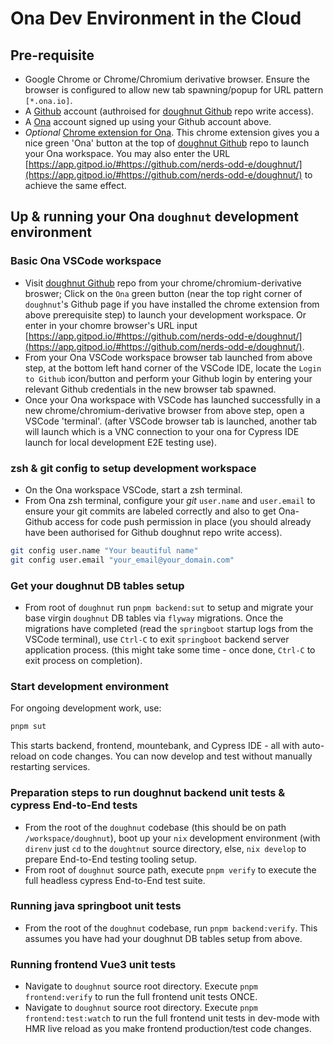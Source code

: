 # Ona Dev Environment in the Cloud

## Pre-requisite

- Google Chrome or Chrome/Chromium derivative browser. Ensure the browser is configured to allow new tab spawning/popup for URL pattern `[*.ona.io]`.
- A [Github](https://www.github.com) account (authroised for [doughnut Github](https://github.com/nerds-odd-e/doughnut) repo write access).
- A [Ona](https://app.gitpod.io) account signed up using your Github account above.
- _Optional_ [Chrome extension for Ona](https://chromewebstore.google.com/detail/ona/dodmmooeoklaejobgleioelladacbeki). This chrome extension gives you a nice green 'Ona' button at the top of [doughnut Github](https://github.com/nerds-odd-e/doughnut) repo to launch your Ona workspace. You may also enter the URL [https://app.gitpod.io/#https://github.com/nerds-odd-e/doughnut/](https://app.gitpod.io/#https://github.com/nerds-odd-e/doughnut/) to achieve the same effect.

## Up & running your Ona `doughnut` development environment

### Basic Ona VSCode workspace

- Visit [doughnut Github](https://github.com/nerds-odd-e/doughnut) repo from your chrome/chromium-derivative broswer; Click on the `Ona` green button (near the top right corner of `doughnut`'s Github page if you have installed the chrome extension from above prerequisite step) to launch your development workspace. Or enter in your chomre browser's URL input [https://app.gitpod.io/#https://github.com/nerds-odd-e/doughnut/](https://app.gitpod.io/#https://github.com/nerds-odd-e/doughnut/).
- From your Ona VSCode workspace browser tab launched from above step, at the bottom left hand corner of the VSCode IDE, locate the `Login to Github` icon/button and perform your Github login by entering your relevant Github credentials in the new browser tab spawned.
- Once your Ona workspace with VSCode has launched successfully in a new chrome/chromium-derivative browser from above step, open a VSCode 'terminal'. (after VSCode browser tab is launched, another tab will launch which is a VNC connection to your ona for Cypress IDE launch for local development E2E testing use).

### zsh & git config to setup development workspace

- On the Ona workspace VSCode, start a zsh terminal.
- From Ona zsh terminal, configure your _git_ `user.name` and `user.email` to ensure your git commits are labeled correctly and also to get Ona-Github access for code push permission in place (you should already have been authorised for Github doughnut repo write access).

```bash
git config user.name "Your beautiful name"
git config user.email "your_email@your_domain.com"
```

### Get your doughnut DB tables setup

- From root of `doughnut` run `pnpm backend:sut` to setup and migrate your base virgin `doughnut` DB tables via `flyway` migrations. Once the migrations have completed (read the `springboot` startup logs from the VSCode terminal), use `Ctrl-C` to exit `springboot` backend server application process. (this might take some time - once done, `Ctrl-C` to exit process on completion). 

### Start development environment

For ongoing development work, use:

```bash
pnpm sut
```

This starts backend, frontend, mountebank, and Cypress IDE - all with auto-reload on code changes. You can now develop and test without manually restarting services.

### Preparation steps to run doughnut backend unit tests & cypress End-to-End tests

- From the root of the `doughnut` codebase (this should be on path `/workspace/doughnut`), boot up your `nix` development environment (with `direnv` just `cd` to the `doughtnut` source directory, else, `nix develop` to prepare End-to-End testing tooling setup.
- From root of `doughnut` source path, execute `pnpm verify` to execute the full headless cypress End-to-End test suite.

### Running java springboot unit tests

- From the root of the `doughnut` codebase, run `pnpm backend:verify`. This assumes you have had your doughnut DB tables setup from above.

### Running frontend Vue3 unit tests

- Navigate to `doughnut` source root directory. Execute `pnpm frontend:verify` to run the full frontend unit tests ONCE.
- Navigate to `doughnut` source root directory. Execute `pnpm frontend:test:watch` to run the full frontend unit tests in dev-mode with HMR live reload as you make frontend production/test code changes.
